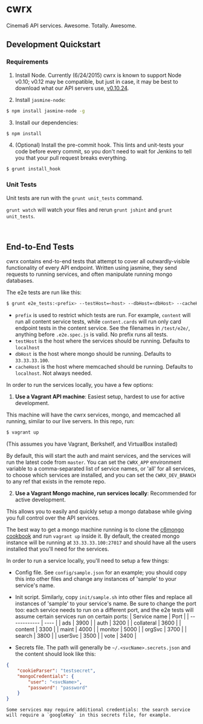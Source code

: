 cwrx
===

Cinema6 API services. Awesome. Totally. Awesome.

Development Quickstart
----------------------

### Requirements ###

 1. Install Node. Currently (6/24/2015) cwrx is known to support Node v0.10; v0.12 may be compatible, but just in case, it may be best to download what our API servers use, [v0.10.24](https://nodejs.org/dist/v0.10.24/).
 
 2. Install `jasmine-node`:
   
   ```bash
   $ npm install jasmine-node -g
   ```
   
 3. Install our dependencies:
 
   ```bash
   $ npm install
   ```
   
 4. (Optional) Install the pre-commit hook. This lints and unit-tests your code before every commit, so you don't need to wait for Jenkins to tell you that your pull request breaks everything.
  
   ```bash
   $ grunt install_hook
   ```
   
### Unit Tests ###
   
Unit tests are run with the `grunt unit_tests` command.

`grunt watch` will watch your files and rerun `grunt jshint` and `grunt unit_tests`.

<br>

End-to-End Tests
----------------

cwrx contains end-to-end tests that attempt to cover all outwardly-visible functionality of every API endpoint. Written using jasmine, they send requests to running services, and often manipulate running mongo databases.

The e2e tests are run like this:

```bash
$ grunt e2e_tests:<prefix> --testHost=<host> --dbHost=<dbHost> --cacheHost=<cacheHost>
```

- `prefix` is used to restrict which tests are run. For example, `content` will run all content service tests, while `content.cards` will run only card endpoint tests in the content service. See the filenames in `/test/e2e/`, anything before `.e2e.spec.js` is valid. No prefix runs all tests.
- `testHost` is the host where the services should be running. Defaults to `localhost`
- `dbHost` is the host where mongo should be running. Defaults to `33.33.33.100`.
- `cacheHost` is the host where memcached should be running. Defaults to `localhost`. Not always needed.


In order to run the services locally, you have a few options:

 1. **Use a Vagrant API machine**: Easiest setup, hardest to use for active development.
   
   This machine will have the cwrx services, mongo, and memcached all running, similar to our live servers. In this repo, run:
  
   ```bash
   $ vagrant up
   ```
   
   (This assumes you have Vagrant, Berkshelf, and VirtualBox installed)
   
   By default, this will start the auth and maint services, and the services will run the latest code from `master`. You can set the `CWRX_APP` environment variable to a comma-separated list of service names, or 'all' for all services, to choose which services are installed, and you can set the `CWRX_DEV_BRANCH` to any ref that exists in the remote repo.
 
 2. **Use a Vagrant Mongo machine, run services locally**: Recommended for active development.
 
   This allows you to easily and quickly setup a mongo database while giving you full control over the API services.
   
   The best way to get a mongo machine running is to clone the [c6mongo cookbook](https://bitbucket.org/cinema6/c6mongo) and run `vagrant up` inside it. By default, the created mongo instance will be running at `33.33.33.100:27017` and should have all the users installed that you'll need for the services.
   
   In order to run a service locally, you'll need to setup a few things:
   - Config file. See `config/sample.json` for an example; you should copy this into other files and change any instances of 'sample' to your service's name.
   - Init script. Similarly, copy `init/sample.sh` into other files and replace all instances of 'sample' to your service's name. Be sure to change the port too: each service needs to run on a different port, and the e2e tests will assume certain services run on certain ports:
   | Service name | Port |
   | ------------ | ---- |
   | ads          | 3900 |
   | auth         | 3200 |
   | collateral   | 3600 |
   | content      | 3300 |
   | maint        | 4000 |
   | monitor      | 5000 |
   | orgSvc       | 3700 |
   | search       | 3800 |
   | userSvc      | 3500 |
   | vote         | 3400 |

   - Secrets file. The path will generally be `~/.<svcName>.secrets.json` and the content should look like this:
   ```json
   {
       "cookieParser": "testsecret",
       "mongoCredentials": {
           "user": "<svcName>",
           "password": "password"
       }
   }
   ```
    Some services may require additional credentials: the search service will require a `googleKey` in this secrets file, for example.
   


